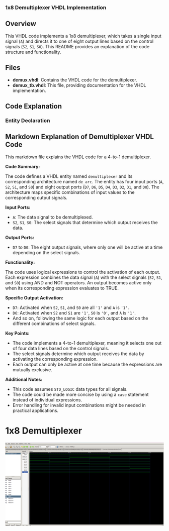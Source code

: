### 1x8 Demultiplexer VHDL Implementation

## Overview
This VHDL code implements a 1x8 demultiplexer, which takes a single input signal (`A`) and directs it to one of eight output lines based on the control signals (`S2`, `S1`, `S0`). This README provides an explanation of the code structure and functionality.

## Files
- **demux.vhdl**: Contains the VHDL code for the demultiplexer.
- **demux_tb.vhdl**: This file, providing documentation for the VHDL implementation.

## Code Explanation

### Entity Declaration
## Markdown Explanation of Demultiplexer VHDL Code

This markdown file explains the VHDL code for a 4-to-1 demultiplexer.

**Code Summary:**

The code defines a VHDL entity named `demultiplexer` and its corresponding architecture named `de_arc`. The entity has four input ports (`A`, `S2`, `S1`, and `S0`) and eight output ports (`D7`, `D6`, `D5`, `D4`, `D3`, `D2`, `D1`, and `D0`). The architecture maps specific combinations of input values to the corresponding output signals.

**Input Ports:**

- `A`: The data signal to be demultiplexed.
- `S2`, `S1`, `S0`: The select signals that determine which output receives the data.

**Output Ports:**

- `D7` to `D0`: The eight output signals, where only one will be active at a time depending on the select signals.

**Functionality:**

The code uses logical expressions to control the activation of each output. Each expression combines the data signal (`A`) with the select signals (`S2`, `S1`, and `S0`) using AND and NOT operators. An output becomes active only when its corresponding expression evaluates to TRUE.

**Specific Output Activation:**

- `D7`: Activated when `S2`, `S1`, and `S0` are all `'1'` and `A` is `'1'`.
- `D6`: Activated when `S2` and `S1` are `'1'`, `S0` is `'0'`, and `A` is `'1'`.
- And so on, following the same logic for each output based on the different combinations of select signals.

**Key Points:**

- The code implements a 4-to-1 demultiplexer, meaning it selects one out of four data lines based on the control signals.
- The select signals determine which output receives the data by activating the corresponding expression.
- Each output can only be active at one time because the expressions are mutually exclusive.

**Additional Notes:**

- This code assumes `STD_LOGIC` data types for all signals.
- The code could be made more concise by using a `case` statement instead of individual expressions.
- Error handling for invalid input combinations might be needed in practical applications.

# 1x8 Demultiplexer
![D_flipflop](../Images/1x8muxnew.png)
